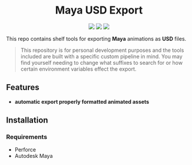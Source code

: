 <h1 align="center">Maya USD Export</h1>
<p align="center"}>
  <img src="https://img.shields.io/badge/Maya-37A5CC?style=for-the-badge&logo=autodeskmaya&logoColor=white">
  <img src="https://img.shields.io/badge/Python-FFD43B?style=for-the-badge&logo=python&logoColor=blue">
  <img src="https://img.shields.io/badge/Perforce-20a9dc?style=for-the-badge&logo=perforce&logoColor=404040">
</p>

This repo contains shelf tools for exporting **Maya** animations as **USD** files.
> This repository is for personal development purposes and the tools included are built with a specific custom pipeline in mind.
> You may find yourself needing to change what suffixes to search for or how certain environment variables effect the export.

## Features
- **automatic export properly formatted animated assets**

## Installation
### Requirements
- Perforce
- Autodesk Maya
